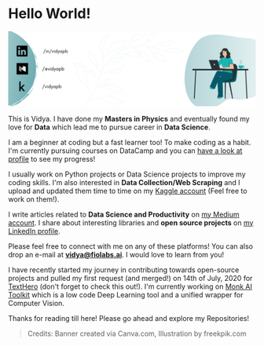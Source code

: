 # Hello World!

![banner](https://github.com/vidyap-xgboost/vidyap-xgboost/blob/master/banner.png)

This is Vidya. I have done my **Masters in Physics** and eventually found my love for **Data** which lead me to pursue career in **Data Science**. 

I am a beginner at coding but a fast learner too! To make coding as a habit. I'm currently pursuing courses on DataCamp and you can [have a look at profile](https://www.datacamp.com/profile/vidyapb) to see my progress! 

I usually work on Python projects or Data Science projects to improve my coding skills. I'm also interested in **Data Collection/Web Scraping** and I upload and updated them time to time on my [Kaggle account](https://www.kaggle.com/vidyapb) (Feel free to work on them!). 

I write articles related to **Data Science and Productivity** on [my Medium account](https://medium.com/@vidyapb). I share about interesting libraries and **open source projects** on [my LinkedIn profile](https://www.linkedin.com/in/vidyapb/). 

Please feel free to connect with me on any of these platforms! You can also drop an e-mail at **vidya@fiolabs.ai**. I would love to learn from you!

I have recently started my journey in contributing towards open-source projects and pulled my first request (and merged!) on 14th of July, 2020 for [TextHero](https://github.com/jbesomi/texthero) (don't forget to check this out!). I'm currently working on [Monk AI Toolkit](https://github.com/Tessellate-Imaging/monk_v1) which is a low code Deep Learning tool and a unified wrapper for Computer Vision.

Thanks for reading till here! Please go ahead and explore my Repositories!


> Credits: Banner created via Canva.com, Illustration by freekpik.com
